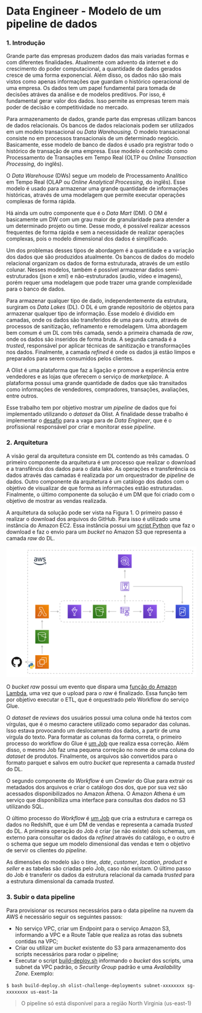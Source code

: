 # Data Engineer - Modelo de um pipeline de dados

### 1. Introdução

Grande parte das empresas produzem dados das mais variadas formas e com diferentes finalidades. Atualmente com advento da internet e do crescimento do poder computacional, a quantidade de dados gerados cresce de uma forma exponencial. Além disso, os dados não são mais vistos como apenas informações que guardam o histórico operacional de uma empresa. Os dados tem um papel fundamental para tomada de decisões atráves da análise e de modelos preditivos. Por isso, é fundamental gerar valor dos dados. Isso permite as empresas terem mais poder de decisão e competitividade no mercado.

Para armazenamento de dados, grande parte das empresas utilizam bancos de dados relacionais. Os bancos de dados relacionais podem ser utilizados em um modelo transacional ou *Data Warehousing*. O modelo transacional consiste no em processos transacionais de um determinado negócio. Basicamente, esse modelo de banco de dados é usado pra registrar todo o histórico de transação de uma empresa. Esse modelo é conhecido como Processamento de Transações em Tempo Real (OLTP ou *Online Transaction Processing*, do inglês).

O *Data Warehouse* (DWs) segue um modelo de Processamento Analítico em Tempo Real (OLAP ou *Online Analytical Processing*, do inglês). Esse modelo é usado para armazenar uma grande quantidade de informações históricas, através de uma modelagem que permite executar operações complexas de forma rápida.

Há ainda um outro componente que é o *Data Mart* (DM). O DM é basicamente um DW com um grau maior de granularidade para atender a um determinado projeto ou time. Desse modo, é possível realizar acessos frequentes de forma rápida e sem a necessidade de realizar operações complexas, pois o modelo dimensional dos dados é simplificado.

Um dos problemas desses tipos de abordagem é a quantidade e a variação dos dados que são produzidos atualmente. Os bancos de dados do modelo relacional organizam os dados de forma estruturada, através de um estilo colunar. Nesses modelos, também é possível armazenar dados semi-estruturados (json e xml) e não-estruturados (audio, vídeo e imagens), porém requer uma modelagem que pode trazer uma grande complexidade para o banco de dados.

Para armazenar qualquer tipo de dado, independentemente da estrutura, surgiram os *Data Lakes* (DL). O DL é um grande repositório de objetos para armazenar qualquer tipo de informação. Esse modelo é dividido em camadas, onde os dados são transferidos de uma para outra, através de processos de sanitização, refinamento e remodelagem. Uma abordagem bem comum é um DL com três camada, sendo a primeira chamada de *raw*, onde os dados são inseridos de forma bruta. A segunda camada é a *trusted*, responsável por aplicar técnicas de sanitização e transformações nos dados. Finalmente, a camada *refined* é onde os dados já estão limpos e preparados para serem consumidos pelos clientes.

A Olist é uma plataforma que faz a ligação e promove a experiência entre vendedores e as lojas que oferecem o serviço de *marketplace*. A plataforma possui uma grande quantidade de dados que são transitados como informações de vendedores, compradores, transações, avaliações, entre outros.

Esse trabalho tem por objetivo mostrar um *pipeline* de dados que foi implementado utilizando o *dataset* da Olist. A finalidade desse trabalho é implementar o [desafio](https://github.com/olist/work-at-olist-data) para a vaga para de *Data Engineer*, que é o profissional responsável por criar e monitorar esse *pipeline*.

### 2. Arquitetura

A visão geral da arquitetura consiste em DL contendo as três camadas. O primeiro componente da arquitetura é um processo que realizar o download e a transfência dos dados para o data lake. As operações e transferência os dados através das camadas é realizada por um orquestrador de *pipeline* de dados. Outro componente da arquitetura é um catálogo dos dados com o objetivo de visualizar de que forma as informações estão estruturadas. Finalmente, o último componente da solução é um DM que foi criado com o objetivo de mostrar as vendas realizada.

A arquitetura da solução pode ser vista na Figura 1. O primeiro passo é realizar o download dos arquivos do GitHub. Para isso é utilizado uma instância do Amazon EC2. Essa instância possui um [script Python](/etl-jobs/extractor.py) que faz o download e faz o envio para um *bucket* no Amazon S3 que representa a camada *raw* do DL.

![Arquitetura do pipeline de dados](docs/arch.svg)

O *bucket raw* possui um evento que dispara uma [função do Amazon Lambda](/start-workflow), uma vez que o upload para o *raw* é finalizado. Essa função tem por objetivo executar o ETL, que é orquestrado pelo Workflow do serviço Glue. 

O *dataset* de *reviews* dos usuários possui uma coluna onde há textos com vírgulas, que é o mesmo caractere utilizado como separador das colunas. Isso estava provocando um deslocamento dos dados, a partir de uma vírgula do texto. Para formatar as colunas da forma correta, o primeiro processo do workflow do Glue é [um Job](/etl-jobs/transformations.py) que realiza essa correção. Além disso, o mesmo Job faz uma pequena correção no nome de uma coluna do *dataset* de produtos. Finalmente, os arquivos são convertidos para o formato parquet e salvos em outro *bucket* que representa a camada *trusted* do DL.

O segundo componente do *Workflow* é um *Crawler* do Glue para extrair os metadados dos arquivos e criar o catálogo dos dos, que por sua vez são acessados disponibilizados no Amazon Athena. O Amazon Athena é um serviço que disponibiliza uma interface para consultas dos dados no S3 utilizando SQL.

O último processo do *Workflow* é [um Job](/etl-jobs/load_redshift.py) que cria a estrutura e carrega os dados no Redshift, que é um DM de vendas e representa a camada *trusted* do DL. A primeira operação do Job é criar (se não existe) dois schemas, um externo para consultar os dados da *refined* através do catálogo, e o outro é o schema que segue um modelo dimensional das vendas e tem o objetivo de servir os clientes do *pipeline*.

As dimensões do modelo são o *time*, *date*, *customer*, *location*, *product* e *seller* e as tabelas são criadas pelo Job, caso não existam. O último passo do Job é transferir os dados da estrutura relacional da camada *trusted* para a estrutura dimensional da camada *trusted*.

### 3. Subir o data pipeline

Para provisionar os recursos necessários para o data pipeline na nuvem da AWS é necessário seguir os seguintes passos:
 - No serviço VPC, criar um Endpoint para o serviço Amazon S3, informando a VPC e a Route Table que realiza as rotas das subnets contidas na VPC;
 - Criar ou utilizar um *bucket* existente do S3 para armazenamento dos scripts necessários para rodar o pipeline;
 - Executar o script [build-deploy.sh](build-deploy.sh) informando o *bucket* dos scripts, uma subnet da VPC padrão, o *Security Group* padrão e uma *Availability Zone*. Exemplo:
 
```$ bash build-deploy.sh olist-challenge-deployments subnet-xxxxxxxx sg-xxxxxxxx us-east-1a```

> O pipeline só está disponível para a região North Virginia (us-east-1)